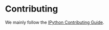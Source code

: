 # Contributing

We mainly follow the [IPython Contributing Guide](https://github.com/ipython/ipython/blob/master/CONTRIBUTING.md).
